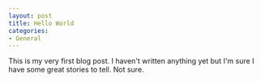 ```yaml
---
layout: post
title: Hello World
categories:
- General
---
```


This is my very first blog post. I haven't written anything yet but I'm sure I have some great stories to tell. Not sure.
